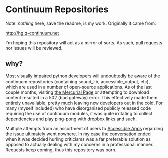 # Continuum Repositories

Note: *nothing* here, save the readme, is my work. Originally it came from:

http://hg.q-continuum.net

I'm hoping this repository will act as a mirror of sorts. As such, pull requests nor issues will be reviewed.

## why?

Most visually impaired python developers will undoubtedly be aware of the continuum repositories (containing sound\_lib, accessible\_output, etc), which are used in a number of open-source applications.
As of the last couple months, visiting [the Mercurial Page](http://hg.q-continuum.net) or attempting to download content resulted in a 502 (bad gateway) error. This effectively made them entirely unavailable, pretty much leaving new developers out in the cold.
For many (myself included) who have disorganised publicly released code requiring the use of continuum modules, it was quite irritating to collect dependencies and play ping-pong with dropbox links and such. 

Multiple attempts from an assortment of users to [Accessible Apps](http://q-continuum.net) regarding the issue ultimately went nowhere. In my case the conversation ended when it was decided hurling criticisms was a far preferable solution as opposed to actually dealing with my concerns in a professional manner. Requests keep coming, thus this repository was born.
